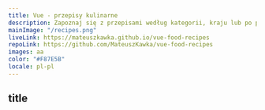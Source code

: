 ```yaml
---
title: Vue - przepisy kulinarne
description: Zapoznaj się z przepisami według kategorii, kraju lub po prostu dostał losowo. Łatwe instrukcje i lista zakupów z funkcją eksportu.
mainImage: "/recipes.png"
liveLink: https://mateuszkawka.github.io/vue-food-recipes
repoLink: https://github.com/MateuszKawka/vue-food-recipes
images: aa
color: "#F87E5B"
locale: pl-pl
---
```



## title